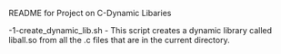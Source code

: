 README for Project on C-Dynamic Libaries

-1-create_dynamic_lib.sh - This script creates a dynamic library called liball.so from all the .c files that are in the current directory.

